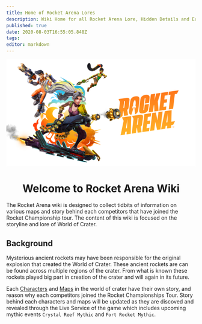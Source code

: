 ```yaml
---
title: Home of Rocket Arena Lores
description: Wiki Home for all Rocket Arena Lore, Hidden Details and Easter Eggs
published: true
date: 2020-08-03T16:55:05.848Z
tags: 
editor: markdown
---
```


<p align="center">
	<img alt="ra_wiki-home.jpg" src="/ra_primary-art_crop_3840x2160.jpg" width="700">
</p>
<h1 align="center">
  Welcome to Rocket Arena Wiki
</h1>

The Rocket Arena wiki is designed to collect tidbits of information on various maps and story behind each competitors that have joined the Rocket Championship tour. The content of this wiki is focused on the storyline and lore of World of Crater.

## Background
Mysterious ancient rockets may have been responsible for the original explosion that created the World of Crater. These ancient rockets are can be found across multiple regions of the crater. From what is known these rockets played big part in creation of the crater and will again in its future.

Each [Characters](https://worldofcrater.wiki/Characters) and [Maps](https://worldofcrater.wiki/Maps) in the world of crater have their own story, and reason why each competitors joined the Rocket Championships Tour. Story behind each characters and maps will be updated as they are discoved and revealed through the Live Service of the game which includes upcoming mythic events `Crystal Reef Mythic` and `Fort Rocket Mythic`.